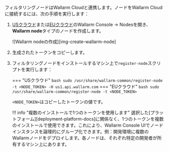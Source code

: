 フィルタリングノードはWallarm Cloudと連携します。ノードをWallarm Cloudに接続するには、次の手順を実行します：

1. [USクラウド](https://us1.my.wallarm.com/nodes)または[EUクラウド](https://my.wallarm.com/nodes)のWallarm Console → Nodesを開き、**Wallarm node**タイプのノードを作成します。

    ![Wallarm nodeの作成][img-create-wallarm-node]
1. 生成されたトークンをコピーします。
1. フィルタリングノードをインストールするマシン上で`register-node`スクリプトを実行します：
    
    === "USクラウド"
        ``` bash
        sudo /usr/share/wallarm-common/register-node -t <NODE_TOKEN> -H us1.api.wallarm.com
        ```
    === "EUクラウド"
        ``` bash
        sudo /usr/share/wallarm-common/register-node -t <NODE_TOKEN>
        ```
    
    `<NODE_TOKEN>`はコピーしたトークンの値です。

    !!! info "複数のインストールで1つのトークンを使用します"
        選択した[プラットフォーム][deployment-platform-docs]に関係なく、1つのトークンを複数のインストールで使用できます。これにより、Wallarm Console UIでノードインスタンスを論理的にグループ化できます。例：開発環境に複数のWallarmノードをデプロイします。各ノードは、それぞれ特定の開発者が所有するマシン上にあります。